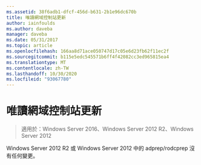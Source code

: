 ```yaml
---
ms.assetid: 38f6adb1-dfcf-456d-b631-2b1e96dc670b
title: 唯讀網域控制站更新
author: iainfoulds
ms.author: daveba
manager: daveba
ms.date: 05/31/2017
ms.topic: article
ms.openlocfilehash: 166aa8d71ace050747d17c05e6d23fb62f11ec2f
ms.sourcegitcommit: b115e5edc545571b6ff4f42082cc3ed965815ea4
ms.translationtype: MT
ms.contentlocale: zh-TW
ms.lasthandoff: 10/30/2020
ms.locfileid: "93067780"
---
```

# <a name="read-only-domain-controller-updates"></a>唯讀網域控制站更新

>適用於：Windows Server 2016、Windows Server 2012 R2、Windows Server 2012

Windows Server 2012 R2 或 Windows Server 2012 中的 adprep/rodcprep 沒有任何變更。
